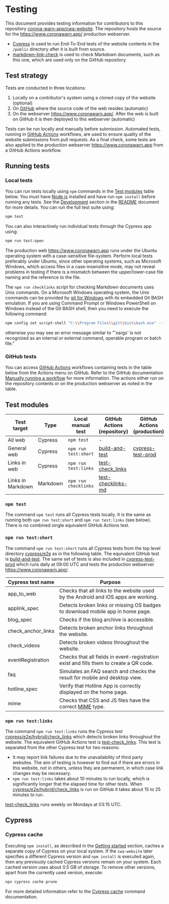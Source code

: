 # Testing

This document provides testing information for contributors to this repository [corona-warn-app/cwa-website](../).  The repository hosts the source for the https://www.coronawarn.app/ production webserver.

- [Cypress](https://on.cypress.io/guides/overview/why-cypress.html#In-a-nutshell) is used to run End-To-End tests of the website contents in the `/public` directory after it is built from source.
- [markdown-link-check](https://github.com/tcort/markdown-link-check) is used to check Markdown documents, such as this one, which are used only on the GitHub repository.

## Test strategy

Tests are conducted in three locations:

1. Locally on a contributor's system using a cloned copy of the website (optional)
2. On [GitHub](../) where the source code of the web resides (automatic)
3. On the webserver https://www.coronawarn.app/. After the web is built on GitHub it is then deployed to this webserver (automatic)

Tests can be run locally and manually before submission. Automated tests, running in [GitHub Actions](https://docs.github.com/en/actions/learn-github-actions) workflows, are used to ensure quality of the website submissions from pull requests. As a final check, some tests are also applied to the production webserver https://www.coronawarn.app from a GitHub Actions workflow.

## Running tests

### Local tests

You can run tests locally using `npm` commands in the [Test modules](#test-modules) table below. You must have [Node.js](https://nodejs.org/en/download/) installed and have run `npm install` before running any tests. See the [Development](../#development) section in the [README](../README.md) document for more details. You can run the full test suite using:

```bash
npm test
```

You can also interactively run individual tests through the Cypress app using:

```bash
npm run test:open
```

The production web https://www.coronawarn.app runs under the Ubuntu operating system with a case-sensitive file-system. Perform local tests preferably under Ubuntu, since other operating systems, such as Microsoft Windows, which access files in a case-insensitive mode, may not reveal problems in testing if there is a mismatch between the upper/lower-case file naming and the reference to the file.

The `npm run checklinks` script for checking Markdown documents uses Unix commands. On a Microsoft Windows operating system, the Unix commands can be provided by [git for Windows](https://gitforwindows.org/) with its embedded Git BASH emulation. If you are using Command Prompt or Windows PowerShell on Windows instead of the Git BASH shell, then you need to execute the following command:

```bash
npm config set script-shell "C:\\Program Files\\git\\bin\\bash.exe" --location user
```

otherwise you may see an error message similar to "'xargs' is not recognized as an internal or external command, operable program or batch file."

### GitHub tests

You can access [GitHub Actions](https://docs.github.com/en/actions/learn-github-actions) workflows containing tests in the table below from the Actions menu on GitHub. Refer to the GitHub documentation [Manually running a workflow](https://docs.github.com/en/actions/managing-workflow-runs/manually-running-a-workflow) for more information. The actions either run on the repository contents or on the production webserver as noted in the table.

## Test modules

| Test target       | Type     | Local manual test    | GitHub Actions (repository)                                       | GitHub Actions (production)                                     |
| ----------------- | -------- | -------------------- | ----------------------------------------------------------------- | --------------------------------------------------------------- |
| All web           | Cypress  | `npm test`           | -                                                                 |                                                                 |
| General web       | Cypress  | `npm run test:short` | [build-and-test](../.github/workflows/build-and-test.yml)         | [cypress-test-prod](../.github/workflows/cypress-test-prod.yml) |
| Links in web      | Cypress  | `npm run test:links` | [test-check_links](../.github/workflows/test-check_links.yml)     |                                                                 |
| Links in Markdown | Markdown | `npm run checklinks` | [test-checklinks-md](../.github/workflows/test-checklinks-md.yml) |                                                                 |

### `npm test`

The command `npm test` runs all Cypress tests locally. It is the same as running both `npm run test:short` and `npm run test:links` (see below). There is no combined single equivalent GitHub Actions test.

### `npm run test:short`

The command `npm run test:short` runs all Cypress tests from the top level directory [cypress/e2e](../cypress/e2e) as in the following table. The equivalent GitHub test is [build-and-test](../.github/workflows/build-and-test.yml). The same set of tests is also included in [cypress-test-prod](../.github/workflows/cypress-test-prod.yml) which runs daily at 09:00 UTC and tests the production webserver https://www.coronawarn.app/.

| Cypress test name  | Purpose                                                                                                                 |
| ------------------ | ----------------------------------------------------------------------------------------------------------------------- |
| app_to_web         | Checks that all links to the website used by the Android and iOS apps are working.                                      |
| applink_spec       | Detects broken links or missing OS badges to download mobile app in home page.                                          |
| blog_spec          | Checks if the blog archive is accessible.                                                                               |
| check_anchor_links | Detects broken anchor links throughout the website.                                                                     |
| check_videos       | Detects broken videos throughout the website.                                                                           |
| eventRegistration  | Checks that all fields in event-registration exist and fills them to create a QR code.                                  |
| faq                | Simulates an FAQ search and checks the result for mobile and desktop view.                                              |
| hotline_spec       | Verify that Hotline App is correctly displayed on the home page.                                                        |
| mime               | Checks that CSS and JS files have the correct [MIME](https://developer.mozilla.org/en-US/docs/Glossary/MIME_type) type. |

### `npm run test:links`

The command `npm run test:links` runs the Cypress test [cypress/e2e/hybrid/check_links](../cypress/e2e/hybrid/check_links.cy.js) which detects broken links throughout the website. The equivalent GitHub Actions test is [test-check_links](../.github/workflows/test-check_links.yml). This test is separated from the other Cypress test for two reasons:

- It may report link failures due to the unavailability of third party websites. The aim of testing is however to find out if there are errors in this website, not in others, unless they are permanent, in which case link changes may be necessary.
- `npm run test:links` takes about 10 minutes to run locally, which is significantly longer that the elapsed time for other tests. When [cypress/e2e/hybrid/check_links](../cypress/e2e/hybrid/check_links.cy.js) is run on GitHub it takes about 15 to 25 minutes to run.

[test-check_links](../.github/workflows/test-check_links.yml) runs weekly on Mondays at 03:15 UTC.

## Cypress

### Cypress cache

Executing `npm install`, as described in the [Getting started](../#getting-started) section, caches a separate copy of Cypress on your local system. If the `cwa-website` later specifies a different Cypress version and `npm install` is executed again, then any previously cached Cypress versions remain on your system. Each cached version uses about 0.5 GB of storage. To  remove other versions, apart from the currently used version, execute:

```bash
npx cypress cache prune
```

For more detailed information refer to the [Cypress cache](https://on.cypress.io/guides/guides/command-line#cypress-cache-command) command documentation.
